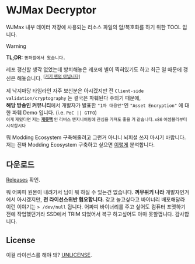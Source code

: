 # WJMax Decryptor
WJMax 내부 데이터 저장에 사용되는 리소스 파일의 암/복호화를 하기 위한 TOOL 입니다.  

> [!WARNING]
> **TL;DR:** `똥퍼갤에서 왔습니다.`
> 
> 레포 갱신할 생각 없었는데 방치해놓은 레포에 별이 찍혀있기도 하고 최근 일 때문에 갱신은 해놓습니다. <sup><a href="https://x.com/alex4386_dev/status/1933837407079838004?s=46">[거기 팬덤 아닙니다]</a></sup>
> 
> 제 낙지마당 타임라인 자주 보신분은 아시겠지만 전 `Client-side validation/cryptography` 는 결국은 파훼된다 주의기 때문에,  
> **해당 방송인 커뮤니티**에서 개발자가 발표한 `"1차 대응안"`인 `"Asset Encryption"` 에 대한 파훼 Demo 입니다. (i.e. `PoC || GTFO`)  
> <sub>이게 재밌다면 저는 <b><a href="https://github.com/Alex4386/ip355-re">개</a><a href="https://github.com/KyoriAsh/uth05win">못</a><a href="https://github.com/Alex4386/helpmesatori-reveng">핵</a></b> 인 리버스 엔지니어링에 관심을 가져도 좋을 거 같습니다. x86 어셈블리부터 시작합시다</sub>
> 
> 뭐 Modding Ecosystem 구축해줄려고 그런거 아니니 뇌피셜 쓰지 마시기 바랍니다.
> 저는 진짜 Modding Ecosystem 구축하고 싶으면 <a href="https://github.com/Alex4386/helpmesatori-reveng">이렇게</a> 분석합니다.

## 다운로드
[Releases](https://github.com/Alex4386/WJMaxDecryptor/releases) 확인.  

뭐 어짜피 원본이 내려가서 님이 뭐 하실 수 있는건 없습니다. **꺼무위키 나라** 개발자인거에서 아시겠지만, **전 라이선스위반 혐오합니다.** 갖고 놀고싶다고 바이너리 배포해달라 이런 이야기는 `> /dev/null` 됩니다. 어짜피 바이너리를 주고 싶어도 컴퓨터 포맷하기 전에 작업했던거라 SSD에서 TRIM 되었어서 복구 하고싶어도 아마 못할껍니다. 감사합니다.  

## License
이걸 라이선스를 해야 돼? [UNLICENSE](UNLICENSE).  
